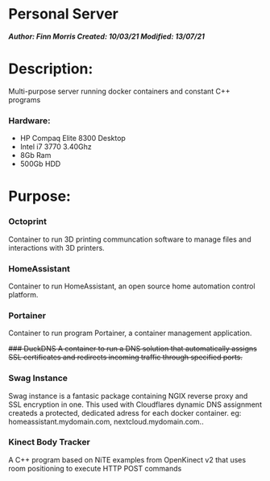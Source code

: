 

# Personal Server
***Author: Finn Morris
Created: 10/03/21
Modified: 13/07/21***


# Description:
Multi-purpose server running docker containers and constant C++ programs
### Hardware: 
- HP Compaq Elite 8300 Desktop 
- Intel i7 3770 3.40Ghz 
- 8Gb Ram 
- 500Gb HDD
 
# Purpose:

### Octoprint
Container to run 3D printing communcation software to manage files and interactions with 3D printers.

### HomeAssistant
Container to run HomeAssistant, an open source home automation control platform.

### Portainer
Container to run program Portainer, a container management application.

~~### DuckDNS
A container to run a DNS solution that automatically assigns SSL certificates and redirects incoming traffic through specified ports.~~
### Swag Instance
Swag instance is a fantasic package containing NGIX reverse proxy and SSL encryption in one. This used with Cloudflares dynamic DNS assignment createds a protected, dedicated adress for each docker container.
eg: homeassistant.mydomain.com, nextcloud.mydomain.com..

### Kinect Body Tracker
A C++ program based on NiTE examples from OpenKinect v2 that uses room positioning to execute HTTP POST commands
